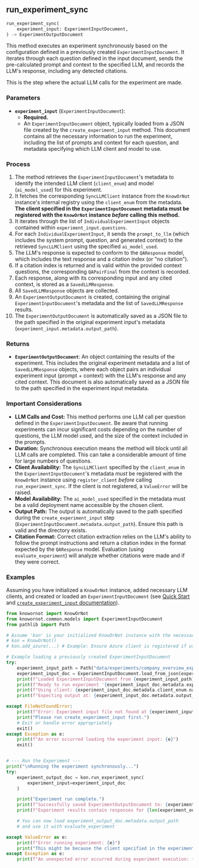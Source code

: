 ## run_experiment_sync

```python
run_experiment_sync(
    experiment_input: ExperimentInputDocument,
) -> ExperimentOutputDocument
```

This method executes an experiment synchronously based on the configuration defined in a previously created `ExperimentInputDocument`. It iterates through each question defined in the input document, sends the pre-calculated prompt and context to the specified LLM, and records the LLM's response, including any detected citations.

This is the step where the actual LLM calls for the experiment are made.

### Parameters

*   **`experiment_input`** (`ExperimentInputDocument`):
    *   **Required.**
    *   An `ExperimentInputDocument` object, typically loaded from a JSON file created by the `create_experiment_input` method. This document contains all the necessary information to run the experiment, including the list of prompts and context for each question, and metadata specifying which LLM client and model to use.

### Process

1.  The method retrieves the `ExperimentInputDocument`'s metadata to identify the intended LLM client (`client_enum`) and model (`ai_model_used`) for this experiment.
2.  It fetches the corresponding `SyncLLMClient` instance from the `KnowOrNot` instance's internal registry using the `client_enum` from the metadata. **The client specified in the `ExperimentInputDocument` metadata must be registered with the `KnowOrNot` instance *before* calling this method.**
3.  It iterates through the list of `IndividualExperimentInput` objects contained within `experiment_input.questions`.
4.  For each `IndividualExperimentInput`, it sends the `prompt_to_llm` (which includes the system prompt, question, and generated context) to the retrieved `SyncLLMClient` using the specified `ai_model_used`.
5.  The LLM's response is expected to conform to the `QAResponse` model, which includes the text response and a citation index (or "no citation").
6.  If a citation index is returned and is valid within the provided context questions, the corresponding `QAPairFinal` from the context is recorded.
7.  Each response, along with its corresponding input and any cited context, is stored as a `SavedLLMResponse`.
8.  All `SavedLLMResponse` objects are collected.
9.  An `ExperimentOutputDocument` is created, containing the original `ExperimentInputDocument`'s metadata and the list of `SavedLLMResponse` results.
10. The `ExperimentOutputDocument` is automatically saved as a JSON file to the path specified in the original experiment input's metadata (`experiment_input.metadata.output_path`).

### Returns

*   **`ExperimentOutputDocument`**: An object containing the results of the experiment. This includes the original experiment metadata and a list of `SavedLLMResponse` objects, where each object pairs an individual experiment input (prompt + context) with the LLM's response and any cited context. This document is also automatically saved as a JSON file to the path specified in the experiment input metadata.

### Important Considerations

*   **LLM Calls and Cost:** This method performs one LLM call per question defined in the `ExperimentInputDocument`. Be aware that running experiments can incur significant costs depending on the number of questions, the LLM model used, and the size of the context included in the prompts.
*   **Duration:** Synchronous execution means the method will block until all LLM calls are completed. This can take a considerable amount of time for large numbers of questions.
*   **Client Availability:** The `SyncLLMClient` specified by the `client_enum` in the `ExperimentInputDocument`'s metadata *must* be registered with the `KnowOrNot` instance using `register_client` *before* calling `run_experiment_sync`. If the client is not registered, a `ValueError` will be raised.
*   **Model Availability:** The `ai_model_used` specified in the metadata must be a valid deployment name accessible by the chosen client.
*   **Output Path:** The output is automatically saved to the path specified during the `create_experiment_input` step (`ExperimentInputDocument.metadata.output_path`). Ensure this path is valid and the directory exists.
*   **Citation Format:** Correct citation extraction relies on the LLM's ability to follow the prompt instructions and return a citation index in the format expected by the `QAResponse` model. Evaluation (using `evaluate_experiment`) will analyze whether citations were made and if they were correct.

### Examples

Assuming you have initialized a `KnowOrNot` instance, added necessary LLM clients, and created or loaded an `ExperimentInputDocument` (see [Quick Start](#quick-start-initialization-and-azure-client-setup) and [`create_experiment_input` documentation](#create_experiment_input)).

```python
from knowornot import KnowOrNot
from knowornot.common.models import ExperimentInputDocument
from pathlib import Path

# Assume 'kon' is your initialized KnowOrNot instance with the necessary client(s) registered
# kon = KnowOrNot()
# kon.add_azure(...) # Example: Ensure Azure client is registered if used in the input document

# Example loading a previously created ExperimentInputDocument
try:
    experiment_input_path = Path("data/experiments/company_overview_exp_basic_rag_removal_input.json")
    experiment_input_doc = ExperimentInputDocument.load_from_json(experiment_input_path)
    print(f"Loaded ExperimentInputDocument from {experiment_input_path}")
    print(f"Ready to run experiment '{experiment_input_doc.metadata.experiment_type.value}' with retrieval '{experiment_input_doc.metadata.retrieval_type.value}'")
    print(f"Using client: {experiment_input_doc.metadata.client_enum.name}, Model: {experiment_input_doc.metadata.ai_model_used}")
    print(f"Expecting output at: {experiment_input_doc.metadata.output_path}")

except FileNotFoundError:
    print(f"Error: Experiment input file not found at {experiment_input_path}.")
    print("Please run create_experiment_input first.")
    # Exit or handle error appropriately
    exit()
except Exception as e:
    print(f"An error occurred loading the experiment input: {e}")
    exit()


# --- Run the Experiment ---
print("\nRunning the experiment synchronously...")
try:
    experiment_output_doc = kon.run_experiment_sync(
        experiment_input=experiment_input_doc
    )

    print("Experiment run complete.")
    print(f"Successfully saved ExperimentOutputDocument to: {experiment_output_doc.metadata.output_path}")
    print(f"Experiment results contain responses for {len(experiment_output_doc.responses)} questions.")

    # You can now load experiment_output_doc.metadata.output_path
    # and use it with evaluate_experiment

except ValueError as e:
    print(f"Error running experiment: {e}")
    print("This might be because the client specified in the experiment input metadata is not registered.")
except Exception as e:
    print(f"An unexpected error occurred during experiment execution: {e}")

```
